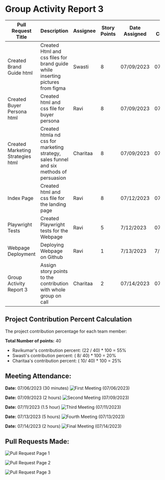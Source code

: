 # Group Activity Report 3

| Pull Request Title | Description | Assignee | Story Points | Date Assigned | Date Completed |
| ------------------ | ----------- | -------- | ------------- | ------------- | -------------- |
| Created Brand Guide html | Created Html and css files for brand guide while inserting pictures from figma  | Swasti | 8 | 07/09/2023 | 07/13/2023 |
| Created Buyer Persona html | Created html and css file for buyer persona | Ravi | 8 | 07/09/2023 | 07/13/2023 |
| Created Marketing Strategies html| Created htmla nd css for marketing strategy, sales funnel and six methods of persuasion | Charitaa | 8 | 07/09/2023 | 07/13/2023 |
| Index Page | Created html and css file for the landing page  | Ravi | 8 | 07/12/2023 | 07/13/2023 |
| Playwright Tests| Created Playwright tests for the Webpage | Ravi | 5 | 7/12/2023 | 07/13/2023 |
| Webpage Deployment | Deploying Webpage on Github | Ravi | 1 | 7/13/2023 | 7/13/2023
| Group Activity Report 3 | Assign story points to the contribution with whole group on call | Charitaa | 2 | 07/14/2023 | 07/14/2023 |


## Project Contribution Percent Calculation

The project contribution percentage for each team member:

**Total Number of points:** 40
- Ravikumar's contribution percent: (22 / 40) * 100 = 55%
- Swasti's contribution percent: ( 8/ 40) * 100 = 20%
- Charitaa's contribution percent: ( 10/ 40) * 100 = 25%


## Meeting Attendance:

**Date:** 07/06/2023 (30 minutes)
![First Meeting (07/06/2023)](docs/images/7-6.png)

**Date:** 07/09/2023 (2 hours)
![Second Meeting (07/09/2023)](docs/images/7-9.png)

**Date:** 07/11/2023 (1.5 hour)
![Third Meeting (07/11/2023)](docs/images/7-11.png)

**Date:** 07/13/2023 (5 hours)
![Fourth Meeting (07/13/2023)](docs/images/7-13.png)

**Date:** 07/14/2023 (2 hours)
![Final Meeting (07/14/2023)](docs/images/7-14.png)

## Pull Requests Made:

![Pull Request Page 1](docs/images/week_3_pull_request_page_1.png)

![Pull Request Page 2](docs/images/week_3_pull_request_page_2.png)

![Pull Request Page 3](docs/images/week_3_pull_request_page_3.png)


